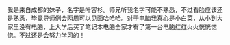 我是来自成都的妹子，名字是叶容杉。师兄听我名字可能不熟悉，不过看脸应该还是熟悉，毕竟导师例会两周可以见面哈哈哈。对于电脑我真心是小白菜，从小到大家里没有电脑，上大学后买了笔记本电脑全家才有了第一台电脑红红火火恍恍惚惚。不过还是会努力学习的！
